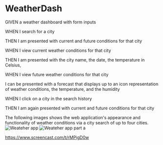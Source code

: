 # WeatherDash

GIVEN a weather dashboard with form inputs

WHEN I search for a city

THEN I am presented with current and future conditions for that city 

WHEN I view current weather conditions for that city

THEN I am presented with the city name, the date, the temperature in Celsius, 

WHEN I view future weather conditions for that city

I can be presented with a forecast that displays up to an icon representation of weather conditions, the temperature, and the humidity

WHEN I click on a city in the search history

THEN I am again presented with current and future conditions for that city

The following images shows the web application's appearance and functionality of weather conditions via a city search of up to four cities. 
![Weateher app](https://user-images.githubusercontent.com/65749636/103632197-cfcb5f80-4ef8-11eb-8baf-1b72ab88bdc9.PNG)
![Weateher app part a](https://user-images.githubusercontent.com/65749636/103632207-d35ee680-4ef8-11eb-80f2-30e785f39d42.PNG)


https://www.screencast.com/t/rMPigD0w
